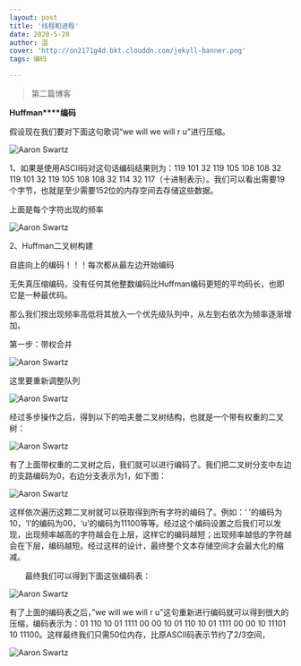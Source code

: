 ```yaml
---
layout: post
title: '线程和进程'
date: 2020-5-20
author: 温
cover: 'http://on2171g4d.bkt.clouddn.com/jekyll-banner.png'
tags: 编码

---
```


>第二篇博客

**Huffman****编码**

假设现在我们要对下面这句歌词“we will we will r u”进行压缩。

![Aaron Swartz]([https://github.com/warmingzzz/warmingzzz.github.io/blob/master/assets/img/Huffman0.jpeg])

1、如果是使用ASCII码对这句话编码结果则为：119 101 32 119 105 108 108 32 119 101 32 119 105 108 108 32 114 32 117（十进制表示）。我们可以看出需要19个字节，也就是至少需要152位的内存空间去存储这些数据。

上面是每个字符出现的频率 

![Aaron Swartz]([https://github.com/warmingzzz/warmingzzz.github.io/blob/master/assets/img/Huffman1.jpeg])

2、Huffman二叉树构建

自底向上的编码！！！每次都从最左边开始编码

无失真压缩编码，没有任何其他整数编码比Huffman编码更短的平均码长，也即它是一种最优码。

那么我们按出现频率高低将其放入一个优先级队列中，从左到右依次为频率逐渐增加。 

第一步：带权合并 



![Aaron Swartz]([https://github.com/warmingzzz/warmingzzz.github.io/blob/master/assets/img/Huffman2.jpeg])



这里要重新调整队列 

![Aaron Swartz]([https://github.com/warmingzzz/warmingzzz.github.io/blob/master/assets/img/Huffman2.jpeg])

经过多步操作之后，得到以下的哈夫曼二叉树结构，也就是一个带有权重的二叉树：



![Aaron Swartz]([https://github.com/warmingzzz/warmingzzz.github.io/blob/master/assets/img/Huffman3.jpeg])



有了上面带权重的二叉树之后，我们就可以进行编码了。我们把二叉树分支中左边的支路编码为0，右边分支表示为1，如下图：

![Aaron Swartz]([https://github.com/warmingzzz/warmingzzz.github.io/blob/master/assets/img/Huffman4.jpeg])

这样依次遍历这颗二叉树就可以获取得到所有字符的编码了。例如：‘ ’的编码为10，‘l’的编码为00，‘u’的编码为11100等等。经过这个编码设置之后我们可以发现，出现频率越高的字符越会在上层，这样它的编码越短；出现频率越低的字符越会在下层，编码越短。经过这样的设计，最终整个文本存储空间才会最大化的缩减。

　　最终我们可以得到下面这张编码表：



![Aaron Swartz]([https://github.com/warmingzzz/warmingzzz.github.io/blob/master/assets/img/Huffman5.jpeg])

有了上面的编码表之后，”we will we will r u”这句重新进行编码就可以得到很大的压缩，编码表示为：01 110 10 01 1111 00 00 10 01 110 10 01 1111 00 00 10 11101 10 11100。这样最终我们只需50位内存，比原ASCII码表示节约了2/3空间， 

![Aaron Swartz]([https://github.com/warmingzzz/warmingzzz.github.io/blob/master/assets/img/Huffman6.jpeg])

